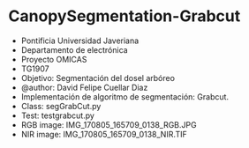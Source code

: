 # CanopySegmentation-Grabcut
- Pontificia Universidad Javeriana
- Departamento de electrónica
- Proyecto OMICAS
- TG1907
- Objetivo: Segmentación del dosel arbóreo
- @author: David Felipe Cuellar Diaz
- Implementación de algoritmo de segmentación: Grabcut.
- Class: segGrabCut.py
- Test: testgrabcut.py
- RGB image: IMG_170805_165709_0138_RGB.JPG
- NIR image: IMG_170805_165709_0138_NIR.TIF
